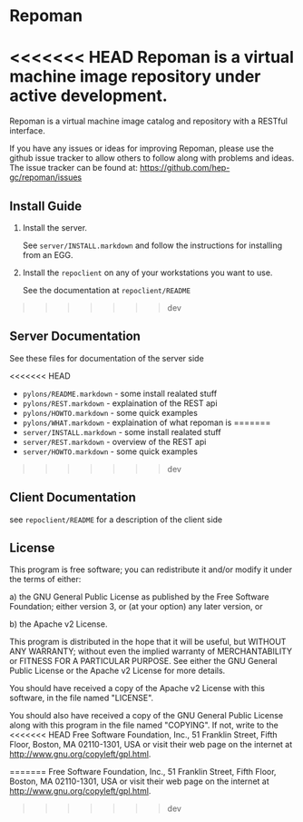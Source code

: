 # Repoman
<<<<<<< HEAD
Repoman is a virtual machine image repository under active development.
=======
Repoman is a virtual machine image catalog and repository with a RESTful interface.

If you have any issues or ideas for improving Repoman, please use the github issue
tracker to allow others to follow along with problems and ideas.
The issue tracker can be found at: https://github.com/hep-gc/repoman/issues

## Install Guide
1.  Install the server.

    See `server/INSTALL.markdown` and follow the instructions for installing from an EGG.
1.  Install the `repoclient` on any of your workstations you want to use.

    See the documentation at `repoclient/README`

>>>>>>> dev

## Server Documentation
See these files for documentation of the server side

<<<<<<< HEAD
* `pylons/README.markdown`  - some install realated stuff
* `pylons/REST.markdown`    - explaination of the REST api
* `pylons/HOWTO.markdown`   - some quick examples
* `pylons/WHAT.markdown`    - explaination of what repoman is
=======
* `server/INSTALL.markdown` - some install realated stuff
* `server/REST.markdown`    - overview of the REST api
* `server/HOWTO.markdown`   - some quick examples
>>>>>>> dev

## Client Documentation
see `repoclient/README` for a description of the client side

## License

This program is free software; you can redistribute it and/or modify
it under the terms of either:

a) the GNU General Public License as published by the Free
Software Foundation; either version 3, or (at your option) any
later version, or

b) the Apache v2 License.

This program is distributed in the hope that it will be useful,
but WITHOUT ANY WARRANTY; without even the implied warranty of
MERCHANTABILITY or FITNESS FOR A PARTICULAR PURPOSE.  See either
the GNU General Public License or the Apache v2 License for more details.

You should have received a copy of the Apache v2 License with this
software, in the file named "LICENSE".

You should also have received a copy of the GNU General Public License
along with this program in the file named "COPYING". If not, write to the
<<<<<<< HEAD
Free Software Foundation, Inc., 51 Franklin Street, Fifth Floor, 
Boston, MA 02110-1301, USA or visit their web page on the internet at
http://www.gnu.org/copyleft/gpl.html.


=======
Free Software Foundation, Inc., 51 Franklin Street, Fifth Floor,
Boston, MA 02110-1301, USA or visit their web page on the internet at
http://www.gnu.org/copyleft/gpl.html.

>>>>>>> dev
